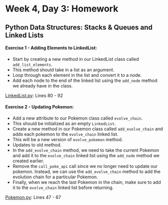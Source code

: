 # Week 4, Day 3: Homework
## Python Data Structures: Stacks & Queues and Linked Lists


#### Exercise 1 - Adding Elements to LinkedList:
- Start by creating a new method in our LinkedList class called `add_list_elements`.
- This method should take in a list as an argument.
- Loop through each element in the list and convert it to a node.
- Add each node to the end of the linked list using the `add_node` method we already have in the class.

[LinkedList.py](https://github.com/geanu02/wk4-dy3-advancedpythonhw/blob/main/LinkedList.py): Lines 80 - 92

#### Exercise 2 - Updating Pokemon:
- Add a new attribute to our Pokemon class called `evolve_chain`.
- This should be initialized as an empty `LinkedList`.
- Create a new method in our Pokemon class called `add_evolve_chain` and adds each pokemon to the `evolve_chain` linked list.
- This will be a new version of `evolve_pokemon` method.
- Updates to old method.
- In the `add_evolve_chain` method, we need to take the current Pokemon and add it to the `evolve_chain` linked list using the `add_node` method we created earlier.
- Remove the `call_poke_api` call since we no longer need  to update our pokemon. Instead, we can use the `add_evolve_chain` method to add the evolution chain for a particular Pokemon.
- Finally, when we reach the last Pokemon in the chain, make sure to add it to the `evolve_chain` linked list before returning.

[Pokemon.py](https://github.com/geanu02/wk4-dy3-advancedpythonhw/blob/main/Pokemon.py): Lines 47 - 67
